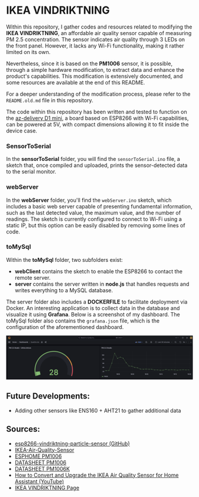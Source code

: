 # IKEA VINDRIKTNING

Within this repository, I gather codes and resources related to modifying the **IKEA VINDRIKTNING**, an affordable air quality sensor capable of measuring PM 2.5 concentration. The sensor indicates air quality through 3 LEDs on the front panel. However, it lacks any Wi-Fi functionality, making it rather limited on its own.

Nevertheless, since it is based on the **PM1006** sensor, it is possible, through a simple hardware modification, to extract data and enhance the product's capabilities. This modification is extensively documented, and some resources are available at the end of this README.

For a deeper understanding of the modification process, please refer to the `README.old.md` file in this repository.

The code within this repository has been written and tested to function on the [az-delivery D1 mini](https://www.az-delivery.de/it/products/d1-mini), a board based on ESP8266 with Wi-Fi capabilities, can be powered at 5V, with compact dimensions allowing it to fit inside the device case.

### SensorToSerial

In the **sensorToSerial** folder, you will find the `sensorToSerial.ino` file, a sketch that, once compiled and uploaded, prints the sensor-detected data to the serial monitor.

### webServer

In the **webServer** folder, you'll find the `webServer.ino` sketch, which includes a basic web server capable of presenting fundamental information, such as the last detected value, the maximum value, and the number of readings. The sketch is currently configured to connect to Wi-Fi using a static IP, but this option can be easily disabled by removing some lines of code.

### toMySql

Within the **toMySql** folder, two subfolders exist:

- **webClient** contains the sketch to enable the ESP8266 to contact the remote server.
- **server** contains the server written in **node.js** that handles requests and writes everything to a MySQL database.

The server folder also includes a **DOCKERFILE** to facilitate deployment via Docker. An interesting application is to collect data in the database and visualize it using **Grafana**. Below is a screenshot of my dashboard. The toMySql folder also contains the `grafana.json` file, which is the configuration of the aforementioned dashboard.

![Screenshot](https://raw.githubusercontent.com/lollo03/IKEA-VINDRIKTNING-mod-by-Lollo/main/docs/grafanaDashboard.png)

## Future Developments:

- Adding other sensors like ENS160 + AHT21 to gather additional data

## Sources:

- [esp8266-vindriktning-particle-sensor (GitHub)](https://github.com/Hypfer/esp8266-vindriktning-particle-sensor)
- [IKEA-Air-Quality-Sensor](https://github.com/3ative/IKEA-Air-Quality-Sensor/tree/main)
- [ESPHOME PM1006](https://esphome.io/components/sensor/pm1006.html?highlight=pm1006)
- [DATASHEET PM1006](https://cdn-learn.adafruit.com/assets/assets/000/122/217/original/PM1006_LED_PARTICLE_SENSOR_MODULE_SPECIFICATIONS-1.pdf?1688148991)
- [DATASHEET PM1006K](http://innovaertech.com/wp-content/uploads/2022/05/PM1006.pdf)
- [How to Convert and Upgrade the IKEA Air Quality Sensor for Home Assistant (YouTube)](https://www.youtube.com/watch?v=YmqtMTO5NVc)
- [IKEA VINDRIKTNING Page](https://www.ikea.com/it/it/p/vindriktning-sensore-della-qualita-dellaria-80515910/)
